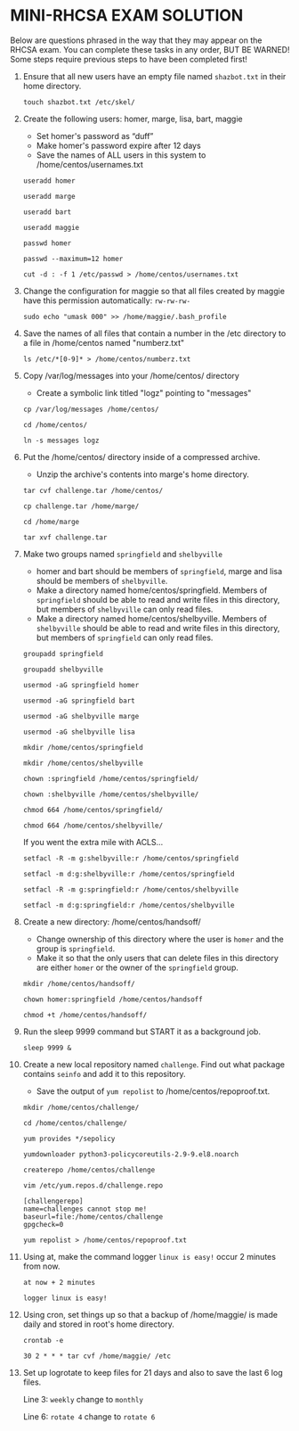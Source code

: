 # MINI-RHCSA EXAM SOLUTION

Below are questions phrased in the way that they may appear on the RHCSA exam. You can complete these tasks in any order, BUT BE WARNED! Some steps require previous steps to have been completed first!

1. Ensure that all new users have an empty file named `shazbot.txt` in their home directory.

    `touch shazbot.txt /etc/skel/`
    
0. Create the following users: homer, marge, lisa, bart, maggie
    - Set homer's password as “duff”
    - Make homer's password expire after 12 days
    - Save the names of ALL users in this system to /home/centos/usernames.txt

    `useradd homer`

    `useradd marge`

    `useradd bart`

    `useradd maggie`

    `passwd homer`

    `passwd --maximum=12 homer`

    `cut -d : -f 1 /etc/passwd > /home/centos/usernames.txt`

0. Change the configuration for maggie so that all files created by maggie have this permission automatically: `rw-rw-rw-`
    
    `sudo echo "umask 000" >> /home/maggie/.bash_profile`
    
0. Save the names of all files that contain a number in the /etc directory to a file in /home/centos named "numberz.txt"

    `ls /etc/*[0-9]* > /home/centos/numberz.txt`

0. Copy /var/log/messages into your /home/centos/ directory
   - Create a symbolic link titled "logz" pointing to "messages"

    `cp /var/log/messages /home/centos/`
    
    `cd /home/centos/`
    
    `ln -s messages logz`

0. Put the /home/centos/ directory inside of a compressed archive.
   - Unzip the archive's contents into marge's home directory.

    `tar cvf challenge.tar /home/centos/`
    
    `cp challenge.tar /home/marge/`
    
    `cd /home/marge`
    
    `tar xvf challenge.tar`
    
0. Make two groups named `springfield` and `shelbyville`
    - homer and bart should be members of `springfield`, marge and lisa should be members of `shelbyville`.
    - Make a directory named home/centos/springfield. Members of `springfield` should be able to read and write files in this directory, but members of `shelbyville` can only read files.
    - Make a directory named home/centos/shelbyville. Members of `shelbyville` should be able to read and write files in this directory, but members of `springfield` can only read files.

    `groupadd springfield`

    `groupadd shelbyville`

    `usermod -aG springfield homer`

    `usermod -aG springfield bart`

    `usermod -aG shelbyville marge`

    `usermod -aG shelbyville lisa`

    `mkdir /home/centos/springfield`

    `mkdir /home/centos/shelbyville`

    `chown :springfield /home/centos/springfield/`

    `chown :shelbyville /home/centos/shelbyville/`

    `chmod 664 /home/centos/springfield/`

    `chmod 664 /home/centos/shelbyville/`

    If you went the extra mile with ACLS...

    `setfacl -R -m g:shelbyville:r /home/centos/springfield`

    `setfacl -m d:g:shelbyville:r /home/centos/springfield`

    `setfacl -R -m g:springfield:r /home/centos/shelbyville`

    `setfacl -m d:g:springfield:r /home/centos/shelbyville`
 
0. Create a new directory: /home/centos/handsoff/
    - Change ownership of this directory where the user is `homer` and the group is `springfield`.
    - Make it so that the only users that can delete files in this directory are either `homer` or the owner of the `springfield` group.

    `mkdir /home/centos/handsoff/`
    
    `chown homer:springfield /home/centos/handsoff`
    
    `chmod +t /home/centos/handsoff/`
    
0. Run the sleep 9999 command but START it as a background job.

    `sleep 9999 &`
    
0. Create a new local repository named `challenge`. Find out what package contains `seinfo` and add it to this repository.
    - Save the output of `yum repolist` to /home/centos/repoproof.txt.

    `mkdir /home/centos/challenge/`

    `cd /home/centos/challenge/`

    `yum provides */sepolicy`

    `yumdownloader python3-policycoreutils-2.9-9.el8.noarch`

    `createrepo /home/centos/challenge`

    `vim /etc/yum.repos.d/challenge.repo`

    ```
    [challengerepo]
    name=challenges cannot stop me!
    baseurl=file:/home/centos/challenge
    gpgcheck=0
    ```
    
    `yum repolist > /home/centos/repoproof.txt`
    
0. Using at, make the command logger `linux is easy!` occur 2 minutes from now.

    `at now + 2 minutes`
    
    `logger linux is easy!`
    
0. Using cron, set things up so that a backup of /home/maggie/ is made daily and stored in root's home directory.

    `crontab -e`
    
    ```
    30 2 * * * tar cvf /home/maggie/ /etc
    ```
    
0. Set up logrotate to keep files for 21 days and also to save the last 6 log files.

    Line 3: `weekly` change to `monthly`

    Line 6: `rotate 4` change to `rotate 6`
